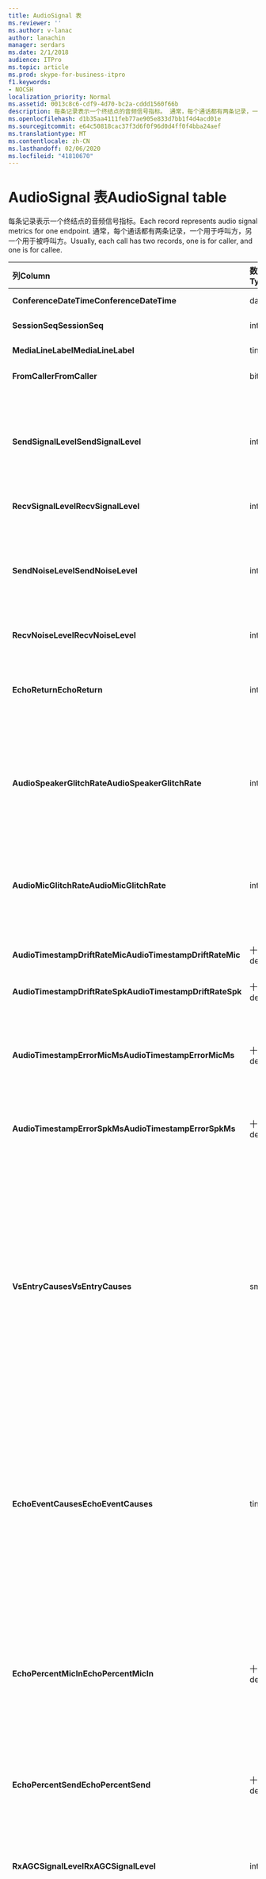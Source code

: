 ```yaml
---
title: AudioSignal 表
ms.reviewer: ''
ms.author: v-lanac
author: lanachin
manager: serdars
ms.date: 2/1/2018
audience: ITPro
ms.topic: article
ms.prod: skype-for-business-itpro
f1.keywords:
- NOCSH
localization_priority: Normal
ms.assetid: 0013c8c6-cdf9-4d70-bc2a-cddd1560f66b
description: 每条记录表示一个终结点的音频信号指标。 通常，每个通话都有两条记录，一个用于呼叫方，另一个用于被呼叫方。
ms.openlocfilehash: d1b35aa4111feb77ae905e833d7bb1f4d4acd01e
ms.sourcegitcommit: e64c50818cac37f3d6f0f96d0d4ff0f4bba24aef
ms.translationtype: MT
ms.contentlocale: zh-CN
ms.lasthandoff: 02/06/2020
ms.locfileid: "41810670"
---
```

# <a name="audiosignal-table"></a><span data-ttu-id="eb4f4-104">AudioSignal 表</span><span class="sxs-lookup"><span data-stu-id="eb4f4-104">AudioSignal table</span></span>
 
<span data-ttu-id="eb4f4-105">每条记录表示一个终结点的音频信号指标。</span><span class="sxs-lookup"><span data-stu-id="eb4f4-105">Each record represents audio signal metrics for one endpoint.</span></span> <span data-ttu-id="eb4f4-106">通常，每个通话都有两条记录，一个用于呼叫方，另一个用于被呼叫方。</span><span class="sxs-lookup"><span data-stu-id="eb4f4-106">Usually, each call has two records, one is for caller, and one is for callee.</span></span> 
  
|<span data-ttu-id="eb4f4-107">**列**</span><span class="sxs-lookup"><span data-stu-id="eb4f4-107">**Column**</span></span>|<span data-ttu-id="eb4f4-108">**数据类型**</span><span class="sxs-lookup"><span data-stu-id="eb4f4-108">**Data Type**</span></span>|<span data-ttu-id="eb4f4-109">**键/索引**</span><span class="sxs-lookup"><span data-stu-id="eb4f4-109">**Key/Index**</span></span>|<span data-ttu-id="eb4f4-110">**详细信息**</span><span class="sxs-lookup"><span data-stu-id="eb4f4-110">**Details**</span></span>|
|:-----|:-----|:-----|:-----|
|<span data-ttu-id="eb4f4-111">**ConferenceDateTime**</span><span class="sxs-lookup"><span data-stu-id="eb4f4-111">**ConferenceDateTime**</span></span> <br/> |<span data-ttu-id="eb4f4-112">datetime</span><span class="sxs-lookup"><span data-stu-id="eb4f4-112">datetime</span></span>  <br/> |<span data-ttu-id="eb4f4-113">Primary</span><span class="sxs-lookup"><span data-stu-id="eb4f4-113">Primary</span></span>  <br/> |<span data-ttu-id="eb4f4-114">从[MediaLine 表](medialine-0.md)中引用。</span><span class="sxs-lookup"><span data-stu-id="eb4f4-114">Referenced from the [MediaLine table](medialine-0.md).</span></span>  <br/> |
|<span data-ttu-id="eb4f4-115">**SessionSeq**</span><span class="sxs-lookup"><span data-stu-id="eb4f4-115">**SessionSeq**</span></span> <br/> |<span data-ttu-id="eb4f4-116">int</span><span class="sxs-lookup"><span data-stu-id="eb4f4-116">int</span></span>  <br/> |<span data-ttu-id="eb4f4-117">Primary</span><span class="sxs-lookup"><span data-stu-id="eb4f4-117">Primary</span></span>  <br/> |<span data-ttu-id="eb4f4-118">从[MediaLine 表](medialine-0.md)中引用。</span><span class="sxs-lookup"><span data-stu-id="eb4f4-118">Referenced from the [MediaLine table](medialine-0.md).</span></span>  <br/> |
|<span data-ttu-id="eb4f4-119">**MediaLineLabel**</span><span class="sxs-lookup"><span data-stu-id="eb4f4-119">**MediaLineLabel**</span></span> <br/> |<span data-ttu-id="eb4f4-120">tinyint</span><span class="sxs-lookup"><span data-stu-id="eb4f4-120">tinyint</span></span>  <br/> |<span data-ttu-id="eb4f4-121">Primary</span><span class="sxs-lookup"><span data-stu-id="eb4f4-121">Primary</span></span>  <br/> |<span data-ttu-id="eb4f4-122">从[MediaLine 表](medialine-0.md)中引用。</span><span class="sxs-lookup"><span data-stu-id="eb4f4-122">Referenced from the [MediaLine table](medialine-0.md).</span></span>  <br/> |
|<span data-ttu-id="eb4f4-123">**FromCaller**</span><span class="sxs-lookup"><span data-stu-id="eb4f4-123">**FromCaller**</span></span> <br/> |<span data-ttu-id="eb4f4-124">bit</span><span class="sxs-lookup"><span data-stu-id="eb4f4-124">bit</span></span>  <br/> |<span data-ttu-id="eb4f4-125">Primary</span><span class="sxs-lookup"><span data-stu-id="eb4f4-125">Primary</span></span>  <br/> |<span data-ttu-id="eb4f4-126">0：被调用方的数据</span><span class="sxs-lookup"><span data-stu-id="eb4f4-126">0: Callee's data</span></span>  <br/> <span data-ttu-id="eb4f4-127">1：调用方的数据</span><span class="sxs-lookup"><span data-stu-id="eb4f4-127">1: Caller's data</span></span>  <br/> |
|<span data-ttu-id="eb4f4-128">**SendSignalLevel**</span><span class="sxs-lookup"><span data-stu-id="eb4f4-128">**SendSignalLevel**</span></span> <br/> |<span data-ttu-id="eb4f4-129">int</span><span class="sxs-lookup"><span data-stu-id="eb4f4-129">int</span></span>  <br/> | <br/> |<span data-ttu-id="eb4f4-130">表示模拟后增益控制音频信号级别。</span><span class="sxs-lookup"><span data-stu-id="eb4f4-130">Represents the Post-Analog Gain Control audio signal level.</span></span> <span data-ttu-id="eb4f4-131">此指标的单位为 dBmo。</span><span class="sxs-lookup"><span data-stu-id="eb4f4-131">The unit for this metric is dBmo.</span></span> <span data-ttu-id="eb4f4-132">为获得可接受的质量，它至少应为 30 dBmo。</span><span class="sxs-lookup"><span data-stu-id="eb4f4-132">For acceptable quality, it should be at least 30 dBmo.</span></span> <span data-ttu-id="eb4f4-133">A/V 会议服务器或 IP 电话不报告此指标。</span><span class="sxs-lookup"><span data-stu-id="eb4f4-133">This metric is not reported by the A/V Conferencing Server or IP phones.</span></span>  <br/> |
|<span data-ttu-id="eb4f4-134">**RecvSignalLevel**</span><span class="sxs-lookup"><span data-stu-id="eb4f4-134">**RecvSignalLevel**</span></span> <br/> |<span data-ttu-id="eb4f4-135">int</span><span class="sxs-lookup"><span data-stu-id="eb4f4-135">int</span></span>  <br/> | <br/> |<span data-ttu-id="eb4f4-136">请参阅 SendSignalLevel。</span><span class="sxs-lookup"><span data-stu-id="eb4f4-136">See SendSignalLevel.</span></span>  <br/> |
|<span data-ttu-id="eb4f4-137">**SendNoiseLevel**</span><span class="sxs-lookup"><span data-stu-id="eb4f4-137">**SendNoiseLevel**</span></span> <br/> |<span data-ttu-id="eb4f4-138">int</span><span class="sxs-lookup"><span data-stu-id="eb4f4-138">int</span></span>  <br/> | <br/> |<span data-ttu-id="eb4f4-139">表示模拟后增益控制音频噪声级别。</span><span class="sxs-lookup"><span data-stu-id="eb4f4-139">Represents the Post-Analog Gain Control audio noise level.</span></span> <span data-ttu-id="eb4f4-140">此指标的单位为 dBmo。</span><span class="sxs-lookup"><span data-stu-id="eb4f4-140">The unit for this metric is dBmo.</span></span> <span data-ttu-id="eb4f4-141">为获得可接受的质量，它应小于 35 dBmo。</span><span class="sxs-lookup"><span data-stu-id="eb4f4-141">For acceptable quality, it should be less than 35 dBmo.</span></span> <span data-ttu-id="eb4f4-142">A/V 会议服务器或 IP 电话不报告此指标。</span><span class="sxs-lookup"><span data-stu-id="eb4f4-142">This metric is not reported by the A/V Conferencing Server or IP phones.</span></span>  <br/> |
|<span data-ttu-id="eb4f4-143">**RecvNoiseLevel**</span><span class="sxs-lookup"><span data-stu-id="eb4f4-143">**RecvNoiseLevel**</span></span> <br/> |<span data-ttu-id="eb4f4-144">int</span><span class="sxs-lookup"><span data-stu-id="eb4f4-144">int</span></span>  <br/> | <br/> |<span data-ttu-id="eb4f4-145">请参阅 SendNoiseLevel。</span><span class="sxs-lookup"><span data-stu-id="eb4f4-145">See SendNoiseLevel.</span></span>  <br/> |
|<span data-ttu-id="eb4f4-146">**EchoReturn**</span><span class="sxs-lookup"><span data-stu-id="eb4f4-146">**EchoReturn**</span></span> <br/> |<span data-ttu-id="eb4f4-147">int</span><span class="sxs-lookup"><span data-stu-id="eb4f4-147">int</span></span>  <br/> | <br/> |<span data-ttu-id="eb4f4-148">回音返回损失增强指标。</span><span class="sxs-lookup"><span data-stu-id="eb4f4-148">Echo Return Loss Enhancement metric.</span></span> <span data-ttu-id="eb4f4-149">此指标的单位为 dB。</span><span class="sxs-lookup"><span data-stu-id="eb4f4-149">The unit for this metric is dB.</span></span> <span data-ttu-id="eb4f4-150">较低的值表示较少的回声。</span><span class="sxs-lookup"><span data-stu-id="eb4f4-150">Lower values represent less echo.</span></span> <span data-ttu-id="eb4f4-151">A/V 会议服务器或 IP 电话不报告此指标。</span><span class="sxs-lookup"><span data-stu-id="eb4f4-151">This metric is not reported by the A/V Conferencing Server or IP phones.</span></span>  <br/> |
|<span data-ttu-id="eb4f4-152">**AudioSpeakerGlitchRate**</span><span class="sxs-lookup"><span data-stu-id="eb4f4-152">**AudioSpeakerGlitchRate**</span></span> <br/> |<span data-ttu-id="eb4f4-153">int</span><span class="sxs-lookup"><span data-stu-id="eb4f4-153">int</span></span>  <br/> | <br/> |<span data-ttu-id="eb4f4-154">扬声器呈现每五分钟的平均故障。</span><span class="sxs-lookup"><span data-stu-id="eb4f4-154">Average glitches per five minutes for the loudspeaker rendering.</span></span> <span data-ttu-id="eb4f4-155">为了获得良好的质量，这应该小于每五分钟一次。</span><span class="sxs-lookup"><span data-stu-id="eb4f4-155">For good quality, this should be less than one per five minutes.</span></span> <span data-ttu-id="eb4f4-156">不由 A/V 式会议服务器、中介服务器或 IP 电话报告。</span><span class="sxs-lookup"><span data-stu-id="eb4f4-156">Not reported by A/V Conferencing Servers, Mediation Servers, or IP phones.</span></span>  <br/> |
|<span data-ttu-id="eb4f4-157">**AudioMicGlitchRate**</span><span class="sxs-lookup"><span data-stu-id="eb4f4-157">**AudioMicGlitchRate**</span></span> <br/> |<span data-ttu-id="eb4f4-158">int</span><span class="sxs-lookup"><span data-stu-id="eb4f4-158">int</span></span>  <br/> | <br/> |<span data-ttu-id="eb4f4-159">麦克风捕获每五分钟的平均故障。</span><span class="sxs-lookup"><span data-stu-id="eb4f4-159">Average glitches per five minutes for the microphone capture.</span></span> <span data-ttu-id="eb4f4-160">为了获得良好的质量，这应该小于每五分钟一次。</span><span class="sxs-lookup"><span data-stu-id="eb4f4-160">For good quality this should be less than one per five minutes.</span></span> <span data-ttu-id="eb4f4-161">不由 A/V 式会议服务器、中介服务器或 IP 电话报告。</span><span class="sxs-lookup"><span data-stu-id="eb4f4-161">Not reported by A/V Conferencing Servers, Mediation Servers, or IP phones.</span></span>  <br/> |
|<span data-ttu-id="eb4f4-162">**AudioTimestampDriftRateMic**</span><span class="sxs-lookup"><span data-stu-id="eb4f4-162">**AudioTimestampDriftRateMic**</span></span> <br/> |<span data-ttu-id="eb4f4-163">十进制（9，2）</span><span class="sxs-lookup"><span data-stu-id="eb4f4-163">decimal(9,2)</span></span>  <br/> | <br/> |<span data-ttu-id="eb4f4-164">麦克风设备时钟相对于 CPU 时钟的偏移速率。</span><span class="sxs-lookup"><span data-stu-id="eb4f4-164">Microphone device clock drift rate, relative to CPU clock.</span></span>  <br/> |
|<span data-ttu-id="eb4f4-165">**AudioTimestampDriftRateSpk**</span><span class="sxs-lookup"><span data-stu-id="eb4f4-165">**AudioTimestampDriftRateSpk**</span></span> <br/> |<span data-ttu-id="eb4f4-166">十进制（9，2）</span><span class="sxs-lookup"><span data-stu-id="eb4f4-166">decimal(9,2)</span></span>  <br/> | <br/> |<span data-ttu-id="eb4f4-167">扬声器设备时钟相对于 CPU 时钟的偏移速率。</span><span class="sxs-lookup"><span data-stu-id="eb4f4-167">Speaker device clock drift rate, relative to CPU clock.</span></span>  <br/> |
|<span data-ttu-id="eb4f4-168">**AudioTimestampErrorMicMs**</span><span class="sxs-lookup"><span data-stu-id="eb4f4-168">**AudioTimestampErrorMicMs**</span></span> <br/> |<span data-ttu-id="eb4f4-169">十进制（9，2）</span><span class="sxs-lookup"><span data-stu-id="eb4f4-169">decimal(9,2)</span></span>  <br/> | <br/> |<span data-ttu-id="eb4f4-170">扬声器设备时钟相对于 CPU 时钟的偏移速率。</span><span class="sxs-lookup"><span data-stu-id="eb4f4-170">Speaker device clock drift rate, relative to CPU clock.</span></span>  <br/> <span data-ttu-id="eb4f4-171">在呼叫的最后20秒内，麦克风捕获流时间戳的平均时间戳错误（以毫秒为单位）。</span><span class="sxs-lookup"><span data-stu-id="eb4f4-171">Average microphone capture stream time stamp error, in milliseconds, in the last 20 seconds of the call.</span></span>  <br/> |
|<span data-ttu-id="eb4f4-172">**AudioTimestampErrorSpkMs**</span><span class="sxs-lookup"><span data-stu-id="eb4f4-172">**AudioTimestampErrorSpkMs**</span></span> <br/> |<span data-ttu-id="eb4f4-173">十进制（9，2）</span><span class="sxs-lookup"><span data-stu-id="eb4f4-173">decimal(9,2)</span></span>  <br/> | <br/> |<span data-ttu-id="eb4f4-174">在呼叫的最后20秒内，演讲者渲染流的时间戳错误（以毫秒为单位）。</span><span class="sxs-lookup"><span data-stu-id="eb4f4-174">Average speaker render stream time stamp error, in milliseconds, in the last 20 seconds of the call.</span></span>  <br/> |
|<span data-ttu-id="eb4f4-175">**VsEntryCauses**</span><span class="sxs-lookup"><span data-stu-id="eb4f4-175">**VsEntryCauses**</span></span> <br/> |<span data-ttu-id="eb4f4-176">smallint</span><span class="sxs-lookup"><span data-stu-id="eb4f4-176">smallint</span></span>  <br/> | <br/> |<span data-ttu-id="eb4f4-177">语音开关是一种具有更低中断能力的半双工模式。</span><span class="sxs-lookup"><span data-stu-id="eb4f4-177">Voice switch is a half-duplex mode with reduced interruption ability.</span></span> <span data-ttu-id="eb4f4-178">语音切换条目的原因：</span><span class="sxs-lookup"><span data-stu-id="eb4f4-178">Causes of voice switch entry:</span></span>  <br/> <span data-ttu-id="eb4f4-179">ENTER_VS_BADTS 0x01</span><span class="sxs-lookup"><span data-stu-id="eb4f4-179">ENTER_VS_BADTS 0x01</span></span>  <br/> <span data-ttu-id="eb4f4-180">ENTER_VS_ECHO 0x02</span><span class="sxs-lookup"><span data-stu-id="eb4f4-180">ENTER_VS_ECHO 0x02</span></span>  <br/> <span data-ttu-id="eb4f4-181">ENTER_VS_FORCEORCONVERGENCE 0x04</span><span class="sxs-lookup"><span data-stu-id="eb4f4-181">ENTER_VS_FORCEORCONVERGENCE 0x04</span></span>  <br/> <span data-ttu-id="eb4f4-182">ENTER_VS_DNLP 0x08</span><span class="sxs-lookup"><span data-stu-id="eb4f4-182">ENTER_VS_DNLP 0x08</span></span>  <br/> <span data-ttu-id="eb4f4-183">原因可能是这些个别原因的组合。</span><span class="sxs-lookup"><span data-stu-id="eb4f4-183">The cause can be a combination of those individual causes.</span></span> <span data-ttu-id="eb4f4-184">只有注册用途的 regkey 才能启用 ENTER_VS_FORCEORCONVERGENCE。</span><span class="sxs-lookup"><span data-stu-id="eb4f4-184">ENTER_VS_FORCEORCONVERGENCE can only be enabled by regkey for test purpose.</span></span>  <br/> <span data-ttu-id="eb4f4-185">在 Microsoft Lync Server 2013 中，此列的数据类型已更改。</span><span class="sxs-lookup"><span data-stu-id="eb4f4-185">The data type for this column was changed in Microsoft Lync Server 2013.</span></span>  <br/> |
|<span data-ttu-id="eb4f4-186">**EchoEventCauses**</span><span class="sxs-lookup"><span data-stu-id="eb4f4-186">**EchoEventCauses**</span></span> <br/> |<span data-ttu-id="eb4f4-187">tinyint</span><span class="sxs-lookup"><span data-stu-id="eb4f4-187">tinyint</span></span>  <br/> | <br/> |<span data-ttu-id="eb4f4-188">回声事件的原因：</span><span class="sxs-lookup"><span data-stu-id="eb4f4-188">Causes of an echo event:</span></span>  <br/> <span data-ttu-id="eb4f4-189">ECHO_EVENT_BAD_TIMESTAMP 0x01</span><span class="sxs-lookup"><span data-stu-id="eb4f4-189">ECHO_EVENT_BAD_TIMESTAMP 0x01</span></span>  <br/> <span data-ttu-id="eb4f4-190">ECHO_EVENT_POSTAEC_ECHO 0x02</span><span class="sxs-lookup"><span data-stu-id="eb4f4-190">ECHO_EVENT_POSTAEC_ECHO 0x02</span></span>  <br/> <span data-ttu-id="eb4f4-191">ECHO_EVENT_ANLP 0x04</span><span class="sxs-lookup"><span data-stu-id="eb4f4-191">ECHO_EVENT_ANLP 0x04</span></span>  <br/> <span data-ttu-id="eb4f4-192">ECHO_EVENT_DNLP 0x08</span><span class="sxs-lookup"><span data-stu-id="eb4f4-192">ECHO_EVENT_DNLP 0x08</span></span>  <br/> <span data-ttu-id="eb4f4-193">ECHO_EVENT_MIC_CLIPPING 0x10</span><span class="sxs-lookup"><span data-stu-id="eb4f4-193">ECHO_EVENT_MIC_CLIPPING 0x10</span></span>  <br/> <span data-ttu-id="eb4f4-194">ECHO_EVENT_BAD_STATE 0x20</span><span class="sxs-lookup"><span data-stu-id="eb4f4-194">ECHO_EVENT_BAD_STATE 0x20</span></span>  <br/> <span data-ttu-id="eb4f4-195">原因可能是这些个别原因的组合。</span><span class="sxs-lookup"><span data-stu-id="eb4f4-195">The cause can be a combination of those individual causes.</span></span>  <br/> |
|<span data-ttu-id="eb4f4-196">**EchoPercentMicIn**</span><span class="sxs-lookup"><span data-stu-id="eb4f4-196">**EchoPercentMicIn**</span></span> <br/> |<span data-ttu-id="eb4f4-197">十进制（5，2）</span><span class="sxs-lookup"><span data-stu-id="eb4f4-197">decimal(5,2)</span></span>  <br/> | <br/> |<span data-ttu-id="eb4f4-p110">在麦克风捕获流量中检测回声时的时间百分比。通常，对于耳机或话筒，值较低，而对于扬声器电话或独立扬声器，值较高。对于支持板载声学回声消除的设备，高值表示回声泄漏。对于其他设备，不应使用此指标评估设备质量。</span><span class="sxs-lookup"><span data-stu-id="eb4f4-p110">Percentage of time when echo was detected in the microphone capture stream. Typically, values are low for headsets or handsets, and higher for speaker phones or stand-alone speakers. For devices that support on-board acoustic echo cancellation, high values indicate echo leak. For other devices, this metric should not be used to evaluate device quality.</span></span>  <br/> |
|<span data-ttu-id="eb4f4-202">**EchoPercentSend**</span><span class="sxs-lookup"><span data-stu-id="eb4f4-202">**EchoPercentSend**</span></span> <br/> |<span data-ttu-id="eb4f4-203">十进制（5，2）</span><span class="sxs-lookup"><span data-stu-id="eb4f4-203">decimal(5,2)</span></span>  <br/> ||<span data-ttu-id="eb4f4-204">在发送流中检测到回显的时间百分比。</span><span class="sxs-lookup"><span data-stu-id="eb4f4-204">Percentage of time when echo is detected in sent stream.</span></span> <span data-ttu-id="eb4f4-205">发送流中的高回显百分比表示回声泄漏。</span><span class="sxs-lookup"><span data-stu-id="eb4f4-205">High echo percentage in send streams an indication of echo leak.</span></span>  <br/> |
|<span data-ttu-id="eb4f4-206">**RxAGCSignalLevel**</span><span class="sxs-lookup"><span data-stu-id="eb4f4-206">**RxAGCSignalLevel**</span></span> <br/> |<span data-ttu-id="eb4f4-207">int</span><span class="sxs-lookup"><span data-stu-id="eb4f4-207">int</span></span>  <br/> | <br/> |<span data-ttu-id="eb4f4-208">从网关在中介服务器上收到信号级别;这仅适用于中介服务器。</span><span class="sxs-lookup"><span data-stu-id="eb4f4-208">Received signal level on the Mediation Server from the Gateway; this applies only to the Mediation Server.</span></span> <span data-ttu-id="eb4f4-209">此指标的单位为 dBoV。</span><span class="sxs-lookup"><span data-stu-id="eb4f4-209">The unit of this metric is dBoV.</span></span> <span data-ttu-id="eb4f4-210">为了获得良好的质量，可接受的范围应为 [-30 至-18] dBoV。</span><span class="sxs-lookup"><span data-stu-id="eb4f4-210">For good quality, the acceptable range should be [-30 to -18] dBoV.</span></span>  <br/> |
|<span data-ttu-id="eb4f4-211">**RxAGCNoiseLevel**</span><span class="sxs-lookup"><span data-stu-id="eb4f4-211">**RxAGCNoiseLevel**</span></span> <br/> |<span data-ttu-id="eb4f4-212">int</span><span class="sxs-lookup"><span data-stu-id="eb4f4-212">int</span></span>  <br/> | <br/> |<span data-ttu-id="eb4f4-213">从网关在中介服务器上接收信号级别。</span><span class="sxs-lookup"><span data-stu-id="eb4f4-213">Received signal level on the Mediation Server from the Gateway.</span></span> <span data-ttu-id="eb4f4-214">这仅适用于中介服务器。</span><span class="sxs-lookup"><span data-stu-id="eb4f4-214">This applies only to the Mediation Server.</span></span> <span data-ttu-id="eb4f4-215">此指标的单位为 dBoV。</span><span class="sxs-lookup"><span data-stu-id="eb4f4-215">The unit of this metric is dBoV.</span></span> <span data-ttu-id="eb4f4-216">为了获得优质，可接受范围应小于-50 dBoV。</span><span class="sxs-lookup"><span data-stu-id="eb4f4-216">For good quality, the acceptable range should be less than -50 dBoV.</span></span>  <br/> |
|<span data-ttu-id="eb4f4-217">**RxAvgAGCGain**</span><span class="sxs-lookup"><span data-stu-id="eb4f4-217">**RxAvgAGCGain**</span></span> <br/> |<span data-ttu-id="eb4f4-218">int</span><span class="sxs-lookup"><span data-stu-id="eb4f4-218">int</span></span>  <br/> | <br/> |<span data-ttu-id="eb4f4-219">中介服务器端的自动增益控制（AGC）。</span><span class="sxs-lookup"><span data-stu-id="eb4f4-219">Automatic gain control (AGC) on the Mediation Server side.</span></span>  <br/> |
|<span data-ttu-id="eb4f4-220">**InitialSignalLevelRMS**</span><span class="sxs-lookup"><span data-stu-id="eb4f4-220">**InitialSignalLevelRMS**</span></span> <br/> |<span data-ttu-id="eb4f4-221">float</span><span class="sxs-lookup"><span data-stu-id="eb4f4-221">float</span></span>  <br/> | <br/> |<span data-ttu-id="eb4f4-222">呼叫的前30秒内的传入信号的根平均值（RMS）。</span><span class="sxs-lookup"><span data-stu-id="eb4f4-222">The root mean square (RMS) of the incoming signal of up to the first 30 seconds of the call.</span></span>  <br/> |
|<span data-ttu-id="eb4f4-223">**RecvSignalLevelCh1**</span><span class="sxs-lookup"><span data-stu-id="eb4f4-223">**RecvSignalLevelCh1**</span></span> <br/> |<span data-ttu-id="eb4f4-224">int</span><span class="sxs-lookup"><span data-stu-id="eb4f4-224">int</span></span>  <br/> ||<span data-ttu-id="eb4f4-225">频道1上接收的信号级别。</span><span class="sxs-lookup"><span data-stu-id="eb4f4-225">Signal level as received on channel 1.</span></span>  <br/> <span data-ttu-id="eb4f4-226">此列已在 Microsoft Lync Server 2013 中引入。</span><span class="sxs-lookup"><span data-stu-id="eb4f4-226">This column was introduced in Microsoft Lync Server 2013.</span></span>  <br/> |
|<span data-ttu-id="eb4f4-227">**RecvSignalLevelCh2**</span><span class="sxs-lookup"><span data-stu-id="eb4f4-227">**RecvSignalLevelCh2**</span></span> <br/> |<span data-ttu-id="eb4f4-228">int</span><span class="sxs-lookup"><span data-stu-id="eb4f4-228">int</span></span>  <br/> ||<span data-ttu-id="eb4f4-229">频道2上接收的信号级别。</span><span class="sxs-lookup"><span data-stu-id="eb4f4-229">Signal level as received on channel 2.</span></span>  <br/> <span data-ttu-id="eb4f4-230">此列已在 Microsoft Lync Server 2013 中引入。</span><span class="sxs-lookup"><span data-stu-id="eb4f4-230">This column was introduced in Microsoft Lync Server 2013.</span></span>  <br/> |
|<span data-ttu-id="eb4f4-231">**RecvNoiseLevelCh1**</span><span class="sxs-lookup"><span data-stu-id="eb4f4-231">**RecvNoiseLevelCh1**</span></span> <br/> |<span data-ttu-id="eb4f4-232">int</span><span class="sxs-lookup"><span data-stu-id="eb4f4-232">int</span></span>  <br/> ||<span data-ttu-id="eb4f4-233">频道1上接收的噪音级别。</span><span class="sxs-lookup"><span data-stu-id="eb4f4-233">Noise level as received on channel 1.</span></span>  <br/> <span data-ttu-id="eb4f4-234">此列已在 Microsoft Lync Server 2013 中引入。</span><span class="sxs-lookup"><span data-stu-id="eb4f4-234">This column was introduced in Microsoft Lync Server 2013.</span></span>  <br/> |
|<span data-ttu-id="eb4f4-235">**RecvNoiseLevelCh2**</span><span class="sxs-lookup"><span data-stu-id="eb4f4-235">**RecvNoiseLevelCh2**</span></span> <br/> |<span data-ttu-id="eb4f4-236">int</span><span class="sxs-lookup"><span data-stu-id="eb4f4-236">int</span></span>  <br/> ||<span data-ttu-id="eb4f4-237">频道2上接收的噪音级别。</span><span class="sxs-lookup"><span data-stu-id="eb4f4-237">Noise level as received on channel 2.</span></span>  <br/> <span data-ttu-id="eb4f4-238">此列已在 Microsoft Lync Server 2013 中引入。</span><span class="sxs-lookup"><span data-stu-id="eb4f4-238">This column was introduced in Microsoft Lync Server 2013.</span></span>  <br/> |
|<span data-ttu-id="eb4f4-239">**SendSignalLevelCh1**</span><span class="sxs-lookup"><span data-stu-id="eb4f4-239">**SendSignalLevelCh1**</span></span> <br/> |<span data-ttu-id="eb4f4-240">int</span><span class="sxs-lookup"><span data-stu-id="eb4f4-240">int</span></span>  <br/> ||<span data-ttu-id="eb4f4-241">频道1上发送的信号级别。</span><span class="sxs-lookup"><span data-stu-id="eb4f4-241">Signal level as sent on channel 1.</span></span>  <br/> <span data-ttu-id="eb4f4-242">此列已在 Microsoft Lync Server 2013 中引入。</span><span class="sxs-lookup"><span data-stu-id="eb4f4-242">This column was introduced in Microsoft Lync Server 2013.</span></span>  <br/> |
|<span data-ttu-id="eb4f4-243">**SendSignalLevelCh2**</span><span class="sxs-lookup"><span data-stu-id="eb4f4-243">**SendSignalLevelCh2**</span></span> <br/> |<span data-ttu-id="eb4f4-244">int</span><span class="sxs-lookup"><span data-stu-id="eb4f4-244">int</span></span>  <br/> ||<span data-ttu-id="eb4f4-245">频道2上发送的信号级别。</span><span class="sxs-lookup"><span data-stu-id="eb4f4-245">Signal level as sent on channel 2.</span></span>  <br/> <span data-ttu-id="eb4f4-246">此列已在 Microsoft Lync Server 2013 中引入。</span><span class="sxs-lookup"><span data-stu-id="eb4f4-246">This column was introduced in Microsoft Lync Server 2013.</span></span>  <br/> |
|<span data-ttu-id="eb4f4-247">**SendNoiseLevelCh1**</span><span class="sxs-lookup"><span data-stu-id="eb4f4-247">**SendNoiseLevelCh1**</span></span> <br/> |<span data-ttu-id="eb4f4-248">int</span><span class="sxs-lookup"><span data-stu-id="eb4f4-248">int</span></span>  <br/> ||<span data-ttu-id="eb4f4-249">频道1上发送的噪音级别。</span><span class="sxs-lookup"><span data-stu-id="eb4f4-249">Noise level as sent on channel 1.</span></span>  <br/> <span data-ttu-id="eb4f4-250">此列已在 Microsoft Lync Server 2013 中引入。</span><span class="sxs-lookup"><span data-stu-id="eb4f4-250">This column was introduced in Microsoft Lync Server 2013.</span></span>  <br/> |
|<span data-ttu-id="eb4f4-251">**SendNoiseLevelCh2**</span><span class="sxs-lookup"><span data-stu-id="eb4f4-251">**SendNoiseLevelCh2**</span></span> <br/> |<span data-ttu-id="eb4f4-252">int</span><span class="sxs-lookup"><span data-stu-id="eb4f4-252">int</span></span>  <br/> ||<span data-ttu-id="eb4f4-253">频道2上发送的噪音级别。</span><span class="sxs-lookup"><span data-stu-id="eb4f4-253">Noise level as sent on channel 2.</span></span>  <br/> <span data-ttu-id="eb4f4-254">此列已在 Microsoft Lync Server 2013 中引入。</span><span class="sxs-lookup"><span data-stu-id="eb4f4-254">This column was introduced in Microsoft Lync Server 2013.</span></span>  <br/> |
|<span data-ttu-id="eb4f4-255">**RenderLoopbackSignalLevel**</span><span class="sxs-lookup"><span data-stu-id="eb4f4-255">**RenderLoopbackSignalLevel**</span></span> <br/> |<span data-ttu-id="eb4f4-256">int</span><span class="sxs-lookup"><span data-stu-id="eb4f4-256">int</span></span>  <br/> ||<span data-ttu-id="eb4f4-257">DBFS 中发送到扬声器的信号的级别。</span><span class="sxs-lookup"><span data-stu-id="eb4f4-257">Level in dBFS of the signal sent to the loudspeaker for playback.</span></span> <span data-ttu-id="eb4f4-258">对收到的信号进行的任何增益调整帐户。</span><span class="sxs-lookup"><span data-stu-id="eb4f4-258">Accounts for any gain adjustments made to the received signal.</span></span> <br/> <span data-ttu-id="eb4f4-259">此列已在 Microsoft Lync Server 2013 中引入。</span><span class="sxs-lookup"><span data-stu-id="eb4f4-259">This column was introduced in Microsoft Lync Server 2013.</span></span>  <br/> |   
|<span data-ttu-id="eb4f4-260">**RenderNoiseLevel**</span><span class="sxs-lookup"><span data-stu-id="eb4f4-260">**RenderNoiseLevel**</span></span> <br/> |<span data-ttu-id="eb4f4-261">int</span><span class="sxs-lookup"><span data-stu-id="eb4f4-261">int</span></span>  <br/> ||<span data-ttu-id="eb4f4-262">DBFS 中发送到扬声器播放信号内容的噪音内容的级别</span><span class="sxs-lookup"><span data-stu-id="eb4f4-262">Level in dBFS of the noise content in the signal sent to the loudspeaker for playback</span></span> <br/> |

